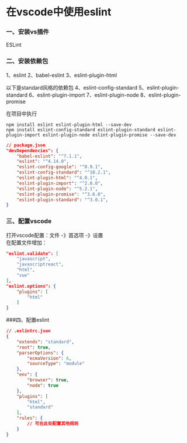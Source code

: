 # 在vscode中使用eslint

### 一、安装vs插件

ESLint
<!--more--> 
### 二、安装依赖包

1、eslint
2、babel-eslint
3、eslint-plugin-html

以下是standard风格的依赖包
4、eslint-config-standard
5、eslint-plugin-standard
6、eslint-plugin-import
7、eslint-plugin-node
8、eslint-plugin-promise

在项目中执行
```
npm install eslint eslint-plugin-html --save-dev
npm install eslint-config-standard eslint-plugin-standard eslint-plugin-import eslint-plugin-node eslint-plugin-promise --save-dev
```

``` json
// package.json
"devDependencies": {
    "babel-eslint": "^7.1.1",
    "eslint": "^4.14.0",
    "eslint-config-google": "^0.9.1",
    "eslint-config-standard": "^10.2.1",
    "eslint-plugin-html": "^4.0.1",
    "eslint-plugin-import": "^2.8.0",
    "eslint-plugin-node": "^5.2.1",
    "eslint-plugin-promise": "^3.6.0",
    "eslint-plugin-standard": "^3.0.1",
}
```

### 三、配置vscode

打开vscode配置：文件 -》首选项 -》设置    
在配置文件增加：
``` json
"eslint.validate": [
    "javascript",
    "javascriptreact",
    "html",
    "vue"
],
"eslint.options": {
    "plugins": [
        "html"
    ]
}
```

###四、配置eslint
``` json
// .eslintrc.json
{
    "extends": "standard",
    "root": true,
    "parserOptions": {
        "ecmaVersion": 6,
        "sourceType": "module"
    },
    "env": {
        "browser": true,
        "node": true
    },
    "plugins": [ 
        "html", 
        "standard" 
    ],
    "rules": {
        // 可在此处配置其他规则
    }
}
```



